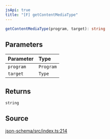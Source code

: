 ```yaml
---
jsApi: true
title: "[F] getContentMediaType"
---
```


```ts
getContentMediaType(program, target): string
```

## Parameters

| Parameter | Type      |
| :-------- | :-------- |
| `program` | `Program` |
| `target`  | `Type`    |

## Returns

`string`

## Source

[json-schema/src/index.ts:214](https://github.com/markcowl/cadl/blob/3db15286/packages/json-schema/src/index.ts#L214)
